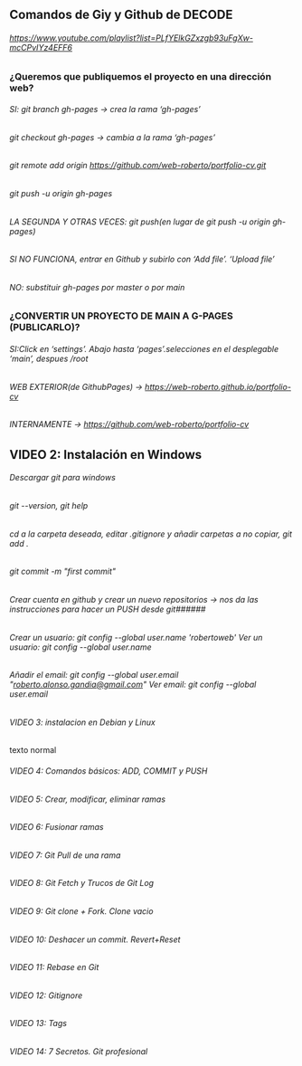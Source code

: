 ## Comandos de Giy y Github de DECODE
###### https://www.youtube.com/playlist?list=PLfYElkGZxzgb93uFgXw-mcCPvIYz4EFF6
### ¿Queremos que publiquemos el proyecto en una dirección web?
###### SI: git branch  gh-pages  → crea la rama ‘gh-pages’
######	git checkout gh-pages → cambia a la rama  ‘gh-pages’
######	git remote add origin https://github.com/web-roberto/portfolio-cv.git
######	git push -u origin  gh-pages
######   LA SEGUNDA Y OTRAS VECES: git push(en lugar de git push -u origin gh-pages)
######	SI NO FUNCIONA, entrar en Github y subirlo con ‘Add file’. ‘Upload file’
###### NO: substituir gh-pages por master o por main
### ¿CONVERTIR UN PROYECTO DE MAIN A G-PAGES (PUBLICARLO)?
###### SI:Click en ‘settings’. Abajo hasta ‘pages’.selecciones en el desplegable ‘main’, despues /root
######     WEB EXTERIOR(de GithubPages) → https://web-roberto.github.io/portfolio-cv  
######     INTERNAMENTE → https://github.com/web-roberto/portfolio-cv 
######
## VIDEO 2: Instalación en Windows
###### Descargar git para windows
###### git --version, git help
###### cd a la carpeta deseada, editar .gitignore y añadir carpetas a no copiar, git add .
###### git commit -m "first commit"
###### Crear cuenta en github y crear un nuevo repositorios -> nos da las instrucciones para hacer un PUSH desde git######
###### Crear un usuario: git config --global user.name 'robertoweb'   Ver un usuario: git config --global user.name
###### Añadir el email: git config --global user.email "roberto.alonso.gandia@gmail.com" Ver email: git config --global user.email
######
###### VIDEO 3: instalacion en Debian y Linux
  texto normal
###### VIDEO 4: Comandos básicos: ADD, COMMIT y PUSH
######
###### VIDEO 5: Crear, modificar, eliminar ramas
######
###### VIDEO 6: Fusionar ramas
######
###### VIDEO 7: Git Pull de una rama
######
###### VIDEO 8: Git Fetch y Trucos de Git Log
######
###### VIDEO 9: Git clone + Fork. Clone vacio
######
###### VIDEO 10: Deshacer un commit. Revert+Reset
######
###### VIDEO 11: Rebase en Git
######
###### VIDEO 12: Gitignore
######
###### VIDEO 13: Tags
######
###### VIDEO 14: 7 Secretos. Git profesional
######